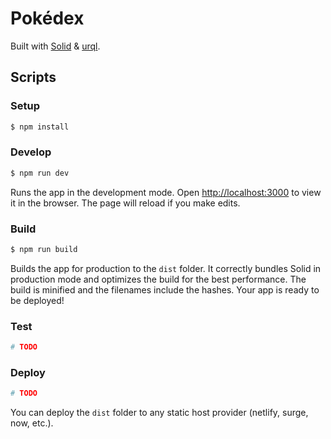 # Pokédex

Built with [Solid](https://solidjs.com) & [urql](https://formidable.com/open-source/urql/).

## Scripts

### Setup

```bash
$ npm install
```

### Develop

```bash
$ npm run dev
```

Runs the app in the development mode. Open [http://localhost:3000](http://localhost:3000) to view it in the browser. The page will reload if you make edits.

### Build

```bash
$ npm run build
```

Builds the app for production to the `dist` folder. It correctly bundles Solid in production mode and optimizes the build for the best performance. The build is minified and the filenames include the hashes. Your app is ready to be deployed!

### Test

```bash
# TODO
```

### Deploy

```bash
# TODO
```

You can deploy the `dist` folder to any static host provider (netlify, surge, now, etc.).
